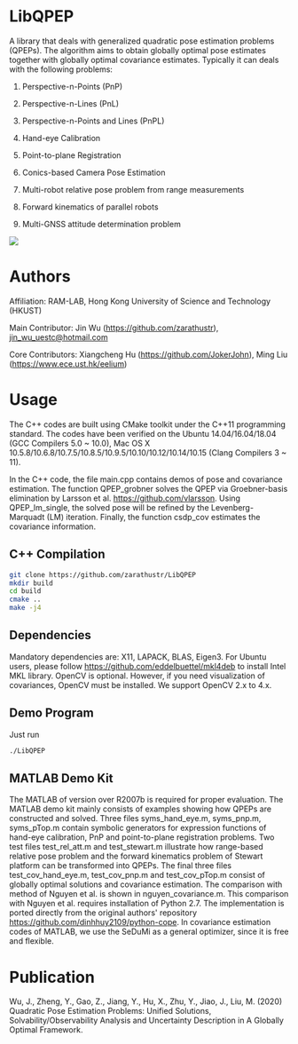 # LibQPEP
A library that deals with generalized quadratic pose estimation problems (QPEPs). The algorithm aims to obtain globally optimal pose estimates together with globally optimal covariance estimates. Typically it can deals with the following problems:

1. Perspective-n-Points (PnP)

2. Perspective-n-Lines (PnL)

3. Perspective-n-Points and Lines (PnPL)

4. Hand-eye Calibration

5. Point-to-plane Registration

6. Conics-based Camera Pose Estimation

7. Multi-robot relative pose problem from range measurements

8. Forward kinematics of parallel robots

9. Multi-GNSS attitude determination problem

![](https://github.com/zarathustr/LibQPEP/blob/master/perspective_diagram.png)

# Authors
Affiliation: RAM-LAB, Hong Kong University of Science and Technology (HKUST)

Main Contributor: Jin Wu (https://github.com/zarathustr), jin_wu_uestc@hotmail.com

Core Contributors: Xiangcheng Hu (https://github.com/JokerJohn), Ming Liu (https://www.ece.ust.hk/eelium)


# Usage
The C++ codes are built using CMake toolkit under the C++11 programming standard. The codes have been verified on the Ubuntu 14.04/16.04/18.04 (GCC Compilers 5.0 ~ 10.0), Mac OS X 10.5.8/10.6.8/10.7.5/10.8.5/10.9.5/10.10/10.12/10.14/10.15 (Clang Compilers 3 ~ 11).

In the C++ code, the file main.cpp contains demos of pose and covariance estimation. The function QPEP_grobner solves the QPEP via Groebner-basis elimination by Larsson et al. https://github.com/vlarsson. Using QPEP_lm_single, the solved pose will be refined by the Levenberg-Marquadt (LM) iteration. Finally, the function csdp_cov estimates the covariance information.

## C++ Compilation
```bash
git clone https://github.com/zarathustr/LibQPEP
mkdir build
cd build
cmake ..
make -j4
```

## Dependencies
Mandatory dependencies are: X11, LAPACK, BLAS, Eigen3. For Ubuntu users, please follow https://github.com/eddelbuettel/mkl4deb to install Intel MKL library. OpenCV is optional. However, if you need visualization of covariances, OpenCV must be installed. We support OpenCV 2.x to 4.x.

## Demo Program
Just run
```bash
./LibQPEP
```

## MATLAB Demo Kit
The MATLAB of version over R2007b is required for proper evaluation. The MATLAB demo kit mainly consists of examples showing how QPEPs are constructed and solved. Three files syms_hand_eye.m, syms_pnp.m, syms_pTop.m contain symbolic generators for expression functions of hand-eye calibration, PnP and point-to-plane registration problems. Two test files test_rel_att.m and test_stewart.m illustrate how range-based relative pose problem and the forward kinematics problem of Stewart platform can be transformed into QPEPs. The final three files test_cov_hand_eye.m, test_cov_pnp.m and test_cov_pTop.m consist of globally optimal solutions and covariance estimation. The comparison with method of Nguyen et al. is shown in nguyen_covariance.m. This comparison with Nguyen et al. requires installation of Python 2.7. The implementation is ported directly from the original authors' repository https://github.com/dinhhuy2109/python-cope. In covariance estimation codes of MATLAB, we use the SeDuMi as a general optimizer, since it is free and flexible. 



# Publication
Wu, J., Zheng, Y., Gao, Z., Jiang, Y., Hu, X., Zhu, Y., Jiao, J., Liu, M. (2020)
           Quadratic Pose Estimation Problems: Unified Solutions, 
           Solvability/Observability Analysis and Uncertainty Description 
           in A Globally Optimal Framework.
